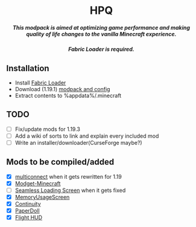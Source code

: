 <div>
  <h1 align="center">HPQ</h1>
  <h5 align="center">This modpack is aimed at optimizing game performance and making quality of life changes to the vanilla Minecraft experience.</h5>
  <h5 align="center">Fabric Loader is required.</h5>
</div>

## Installation
- Install [Fabric Loader](https://fabricmc.net/use/installer/)
- Download (1.19.1) [modpack and config](https://github.com/HackerPide/HPVanilla/releases/latest/download/HPVanilla-1.19.1.zip)
- Extract contents to %appdata%/.minecraft

## TODO
- [ ] Fix/update mods for 1.19.3
- [ ] Add a wiki of sorts to link and explain every included mod
- [ ] Write an installer/downloader(CurseForge maybe?)

## Mods to be compiled/added
- [x] [multiconnect](https://github.com/Earthcomputer/multiconnect) when it gets rewritten for 1.19
- [x] [Modget-Minecraft](https://github.com/ReviversMC/modget-minecraft)
- [ ] [Seamless Loading Screen](https://github.com/Minenash/Seamless-Loading-Screen) when it gets fixed
- [x] [MemoryUsageScreen](https://github.com/MORIMORI0317/MemoryUsageScreen)
- [x] [Continuity](https://github.com/PepperCode1/Continuity)
- [x] [PaperDoll](https://github.com/tr7zw/PaperDoll)
- [x] [Flight HUD](https://github.com/frodare/FlightHud)
